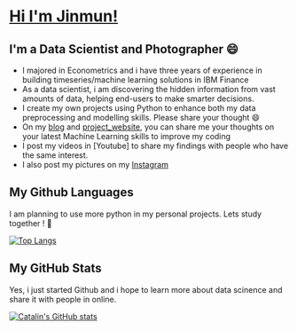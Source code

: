 # [Hi I'm Jinmun!][website]

## I'm a Data Scientist and Photographer 😄

- I majored in Econometrics and i have three years of experience in building timeseries/machine learning solutions in IBM Finance
- As a data scientist, i am discovering the hidden information from vast amounts of data, helping end-users to make smarter decisions. 
- I create my own projects using Python to enhance both my data preprocessing and modelling skills. Please share your thought 😄
- On my [blog] and [project_website], you can share me your thoughts on your latest Machine Learning skills to improve my coding 
- I post my videos in [Youtube] to share my findings with people who have the same interest.
- I also post my pictures on my [Instagram][instagram]

## My Github Languages
I am planning to use more python in my personal projects. Lets study together ! 🍺

[![Top Langs](https://github-readme-stats-sigma-five.vercel.app/api/top-langs/?username=Jinmun-Park&theme=radical)](https://github.com/anuraghazra/github-readme-stats)


## My GitHub Stats 
Yes, i just started Github and i hope to learn more about data scinence and share it with people in online.

[![Catalin's GitHub stats](https://github-readme-stats-sigma-five.vercel.app/api?username=Jinmun-Park&theme=radical)](https://github.com/anuraghazra/github-readme-stats)

[blog]:https://jinmunpark.netlify.app/
[project_website]:https://ourdatapark.com/
[website]: https://github.com/Jinmun-Park
[instagram]: https://www.instagram.com/jvstudio_xy/
